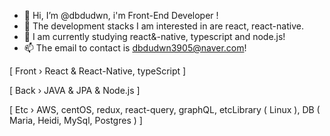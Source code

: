 - 👋 Hi, I’m @dbdudwn, i'm Front-End Developer !
- 👀 The development stacks I am interested in are react, react-native.
- 🌱 I am currently studying react&-native, typescript and node.js!
- 📫 The email to contact is dbdudwn3905@naver.com!

[ Front › React & React-Native, typeScript ]

[ Back › JAVA & JPA & Node.js ]

[ Etc › AWS, centOS, redux, react-query, graphQL, etcLibrary ( Linux ), DB ( Maria, Heidi, MySql, Postgres ) ]
